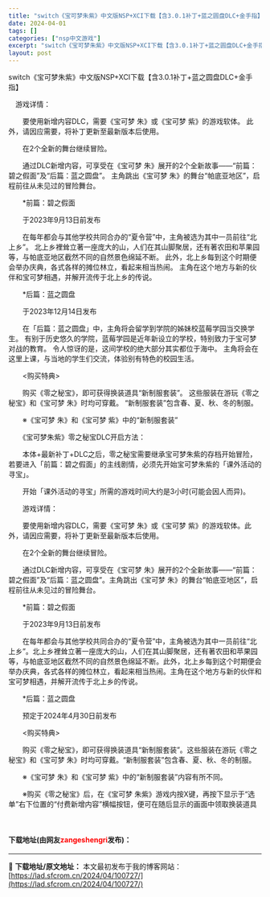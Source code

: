 ```yaml
---
title: "switch《宝可梦朱紫》中文版NSP+XCI下载【含3.0.1补丁+蓝之圆盘DLC+金手指】"
date: 2024-04-01
tags: []
categories: ["nsp中文游戏"]
excerpt: "switch《宝可梦朱紫》中文版NSP+XCI下载【含3.0.1补丁+蓝之圆盘DLC+金手指】 　游戏详情： 　　要使用新增内容DLC，需要《宝可梦 朱》或《宝可梦 紫》的游戏软体。 此外，请因应需要，将补丁更新至最新版本后使用。 　　在2个全新的舞台继续冒险。 　　通过DLC新增内容，可享受在《宝&hellip;"
layout: post
---
```


 <p>switch《宝可梦朱紫》中文版NSP+XCI下载【含3.0.1补丁+蓝之圆盘DLC+金手指】</p> <p>　游戏详情：</p> <p>　　要使用新增内容DLC，需要《宝可梦 朱》或《宝可梦 紫》的游戏软体。 此外，请因应需要，将补丁更新至最新版本后使用。</p> <p>　　在2个全新的舞台继续冒险。</p> <p>　　通过DLC新增内容，可享受在《宝可梦 朱》展开的2个全新故事&mdash;&mdash;&ldquo;前篇：碧之假面&rdquo;及&ldquo;后篇：蓝之圆盘&rdquo;。 主角跳出《宝可梦 朱》的舞台&ldquo;帕底亚地区&rdquo;，启程前往从未见过的冒险舞台。</p> <p>　　*前篇：碧之假面</p> <p>　　于2023年9月13日前发布</p> <p>　　在每年都会与其他学校共同合办的&ldquo;夏令营&rdquo;中，主角被选为其中一员前往&ldquo;北上乡&rdquo;。 北上乡裡耸立著一座庞大的山，人们在其山脚聚居，还有著农田和苹果园等，与帕底亚地区截然不同的自然景色绵延不断。 此外，北上乡每到这个时期便会举办庆典，各式各样的摊位林立，看起来相当热闹。 主角在这个地方与新的伙伴和宝可梦相遇，并解开流传于北上乡的传说。</p> <p>　　*后篇：蓝之圆盘</p> <p>　　于2023年12月14日发布</p> <p>　　在「后篇：蓝之圆盘」中，主角将会留学到学院的姊妹校蓝莓学园当交换学生。 有别于历史悠久的学院，蓝莓学园是近年新设立的学校，特别致力于宝可梦对战的教育。 令人惊讶的是，这间学校的绝大部分其实都位于海中。 主角将会在这里上课，与当地的学生们交流，体验别有特色的校园生活。</p> <p>　　&lt;购买特典&gt;</p> <p>　　购买《零之秘宝》，即可获得换装道具&ldquo;新制服套装&rdquo;。 这些服装在游玩《零之秘宝》和《宝可梦 朱》时均可穿戴。 &ldquo;新制服套装&rdquo;包含春、夏、秋、冬的制服。</p> <p>　　※《宝可梦 朱》和《宝可梦 紫》中的&ldquo;新制服套装&rdquo;</p> <p>　　《宝可梦朱紫》零之秘宝DLC开启方法：</p> <p>　　本体+最新补丁+DLC之后，零之秘宝需要继承宝可梦朱紫的存档开始冒险，若要进入「前篇：碧之假面」的主线剧情，必须先开始宝可梦朱紫的「课外活动的寻宝」。</p> <p>　　开始「课外活动的寻宝」所需的游戏时间大约是3小时(可能会因人而异)。</p> <p>　　游戏详情：</p> <p>　　要使用新增内容DLC，需要《宝可梦 朱》或《宝可梦 紫》的游戏软体。此外，请因应需要，将补丁更新至最新版本后使用。</p> <p>　　在2个全新的舞台继续冒险。</p> <p>　　通过DLC新增内容，可享受在《宝可梦 朱》展开的2个全新故事&mdash;&mdash;&ldquo;前篇：碧之假面&rdquo;及&ldquo;后篇：蓝之圆盘&rdquo;。主角跳出《宝可梦 朱》的舞台&ldquo;帕底亚地区&rdquo;，启程前往从未见过的冒险舞台。</p> <p>　　*前篇：碧之假面</p> <p>　　于2023年9月13日前发布</p> <p>　　在每年都会与其他学校共同合办的&ldquo;夏令营&rdquo;中，主角被选为其中一员前往&ldquo;北上乡&rdquo;。北上乡裡耸立著一座庞大的山，人们在其山脚聚居，还有著农田和苹果园等，与帕底亚地区截然不同的自然景色绵延不断。此外，北上乡每到这个时期便会举办庆典，各式各样的摊位林立，看起来相当热闹。主角在这个地方与新的伙伴和宝可梦相遇，并解开流传于北上乡的传说。</p> <p>　　*后篇：蓝之圆盘</p> <p>　　预定于2024年4月30日前发布</p> <p>　　&lt;购买特典&gt;</p> <p>　　购买《零之秘宝》，即可获得换装道具&ldquo;新制服套装&rdquo;。这些服装在游玩《零之秘宝》和《宝可梦 朱》时均可穿戴。&ldquo;新制服套装&rdquo;包含春、夏、秋、冬的制服。</p> <p>　　※《宝可梦 朱》和《宝可梦 紫》中的&ldquo;新制服套装&rdquo;内容有所不同。</p> <p>　　※购买《零之秘宝》后，在《宝可梦 朱紫》游戏内按X键，再按下显示于&ldquo;选单&rdquo;右下位置的&ldquo;付费新增内容&rdquo;横幅按钮，便可在随后显示的画面中领取换装道具</p> <p>&nbsp;</p> <p><h4>下载地址(由网友<font color="red">zangeshengri</font>发布)：</h4></p> 

---
📖 **下载地址/原文地址：** 本文最初发布于我的博客网站：[https://lad.sfcrom.cn/2024/04/100727/](https://lad.sfcrom.cn/2024/04/100727/)
